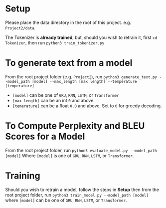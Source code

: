 # Setup
Please place the data directory in the root of this project. e.g. `Project2/data`.

The Tokenizer is **already trained**, but, should you wish to retrain it, first `cd Tokenizer`, then run `python3 train_tokenizer.py`

# To generate text from a model
From the root project folder (e.g. `Project2`), run `python3 generate_text.py --model_path [model] --max_length [max length] --temperature [temperature]`

- `[model]` can be one of `GRU`, `RNN`, `LSTM`, or `Transformer`
- `[max length]` can be an int `0` and above.
- `[temerature]` can be a float `0.0` and above. Set to `0` for greedy decoding.

# To Compute Perplexity and BLEU Scores for a Model
From the root project folder, run `python3 evaluate_model.py --model_path [model]` Where `[model]` is one of `GRU`, `RNN`, `LSTM`, or `Transformer`.

# Training
Should you wish to retrain a model, follow the steps in **Setup** then from the root project folder, run `python3 train_model.py --model_path [model]` where `[model]` can be one of `GRU`, `RNN`, `LSTM`, or `Transformer`.